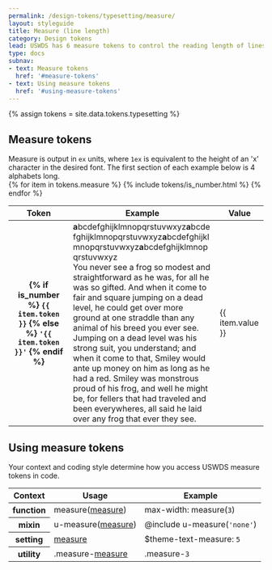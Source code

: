 ```yaml
---
permalink: /design-tokens/typesetting/measure/
layout: styleguide
title: Measure (line length)
category: Design tokens
lead: USWDS has 6 measure tokens to control the reading length of lines in a block of text.
type: docs
subnav:
- text: Measure tokens
  href: '#measure-tokens'
- text: Using measure tokens
  href: '#using-measure-tokens'
---
```


{% assign tokens = site.data.tokens.typesetting %}

## Measure tokens
<div class="site-table-wrapper">
  <div class="site-table-note">
    Measure is output in <code>ex</code> units, where <code>1ex</code> is equivalent to the height of an 'x' character in the desired font. The first section of each example below is 4 alphabets long.
  </div>
  <table class="usa-table--borderless site-table-responsive width-full">
    <thead>
      <tr>
        <th scope="col">Token</th>
        <th scope="col">Example</th>
        <th scope="col">Value</th>
      </tr>
    </thead>
    <tbody class="font-mono-2xs">
      {% for item in tokens.measure %}
        {% include tokens/is_number.html %}
        <tr>
          <th scope="row" data-title="Token">
            <span class="text-normal">
              {% if is_number %}
                <code class="text-no-wrap">{{ item.token }}</code>
              {% else %}
                <code class="text-no-wrap">'{{ item.token }}'</code>
              {% endif %}
            </span>
          </th>
          <td data-title="Example" class="overflow-hidden">
            <div>
              <div class="measure-{{ item.token }} font-lang-1">
                <strong class="text-secondary">a</strong><wbr />b<wbr />c<wbr />d<wbr />e<wbr />f<wbr />g<wbr />h<wbr />i<wbr />j<wbr />k<wbr />l<wbr />m<wbr />n<wbr />o<wbr />p<wbr />q<wbr />r<wbr />s<wbr />t<wbr />u<wbr />v<wbr />w<wbr />x<wbr />y<wbr />z<strong class="text-secondary">a</strong><wbr />b<wbr />c<wbr />d<wbr />e<wbr />f<wbr />g<wbr />h<wbr />i<wbr />j<wbr />k<wbr />l<wbr />m<wbr />n<wbr />o<wbr />p<wbr />q<wbr />r<wbr />s<wbr />t<wbr />u<wbr />v<wbr />w<wbr />x<wbr />y<wbr />z<strong class="text-secondary">a</strong><wbr />b<wbr />c<wbr />d<wbr />e<wbr />f<wbr />g<wbr />h<wbr />i<wbr />j<wbr />k<wbr />l<wbr />m<wbr />n<wbr />o<wbr />p<wbr />q<wbr />r<wbr />s<wbr />t<wbr />u<wbr />v<wbr />w<wbr />x<wbr />y<wbr />z<strong class="text-secondary">a</strong><wbr />b<wbr />c<wbr />d<wbr />e<wbr />f<wbr />g<wbr />h<wbr />i<wbr />j<wbr />k<wbr />l<wbr />m<wbr />n<wbr />o<wbr />p<wbr />q<wbr />r<wbr />s<wbr />t<wbr />u<wbr />v<wbr />w<wbr />x<wbr />y<wbr />z
              </div>
              <div class="font-lang-1 measure-{{ item.token }} margin-top-2">
                You never see a frog so modest and straightforward as he was, for all he was so gifted. And when it come to fair and square jumping on a dead level, he could get over more ground at one straddle than any animal of his breed you ever see. Jumping on a dead level was his strong suit, you understand; and when it come to that, Smiley would ante up money on him as long as he had a red. Smiley was monstrous proud of his frog, and well he might be, for fellers that had traveled and been everywheres, all said he laid over any frog that ever they see.
              </div>
            </div>
          </td>
          <td data-title="Value">
            <span>
              {{ item.value }}
            </span>
          </td>
        </tr>
      {% endfor %}
    </tbody>
  </table>
</div>

## Using measure tokens
Your context and coding style determine how you access USWDS measure tokens in code.

<div class="site-table-wrapper">
  <table class="usa-table--borderless site-table-responsive">
    <thead>
      <tr>
        <th scope="col">Context</th>
        <th scope="col">Usage</th>
        <th scope="col">Example</th>
      </tr>
    </thead>
    <tbody class="font-mono-2xs">
      <tr>
        <th scope="row" data-title="Context">
          <span class="font-lang-3">function</span>
        </th>
        <td data-title="Description">
          <span>
            measure(<a href="{{ site.baseurl }}/design-tokens/typesetting/measure/" class="token">measure</a>)
          </span>
        </td>
        <td data-title="Example">
          <span>
            max-width: measure(<code>3</code>)
          </span>
        </td>
      </tr>
      <tr>
        <th scope="row" data-title="Context">
          <span class="font-lang-3">
            mixin
          </span>
        </th>
        <td data-title="Description">
          <span>
            u-measure(<a href="{{ site.baseurl }}/design-tokens/typesetting/measure/" class="token">measure</a>)
          </span>
        </td>
        <td data-title="Example">
          <span>
            @include u-measure(<code>'none'</code>)<br/>
          </span>
        </td>
      </tr>
      <tr>
        <th scope="row" data-title="Context">
          <span class="font-lang-3">setting</span>
        </th>
        <td data-title="Description">
          <span>
            <a href="{{ site.baseurl }}/design-tokens/typesetting/measure/" class="token">measure</a>
          </span>
        </td>
        <td data-title="Example">
          <span>
            $theme-text-measure: <code>5</code>
          </span>
        </td>
      </tr>
      <tr>
        <th scope="row" data-title="Context">
          <span class="font-lang-3">
            utility
          </span>
        </th>
        <td data-title="Description">
          <span>
            .measure-<a href="{{ site.baseurl }}/design-tokens/typesetting/measure/" class="token">measure</a>
          </span>
        </td>
        <td data-title="Example">
          <span>
            .measure-<code>3</code>
          </span>
        </td>
      </tr>
    </tbody>
  </table>
</div>
